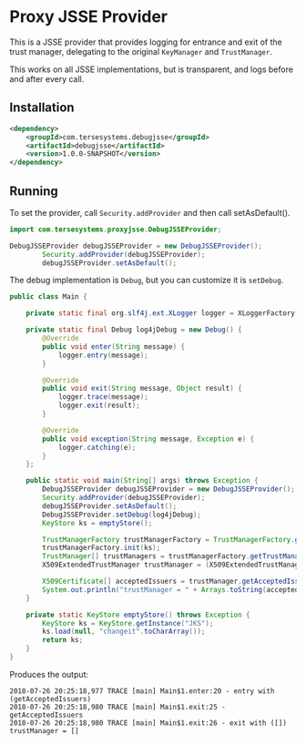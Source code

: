 # Proxy JSSE Provider

This is a JSSE provider that provides logging for entrance and exit of the trust manager, delegating to the original `KeyManager` and `TrustManager`.

This works on all JSSE implementations, but is transparent, and logs before and after every call.

## Installation

```xml
<dependency>
    <groupId>com.tersesystems.debugjsse</groupId>
    <artifactId>debugjsse</artifactId>
    <version>1.0.0-SNAPSHOT</version>
</dependency>
```

## Running

To set the provider, call `Security.addProvider` and then call setAsDefault().

```java
import com.tersesystems.proxyjsse.DebugJSSEProvider;

DebugJSSEProvider debugJSSEProvider = new DebugJSSEProvider();
        Security.addProvider(debugJSSEProvider);
        debugJSSEProvider.setAsDefault();
```

The debug implementation is `Debug`, but you can customize it is `setDebug`.

```java
public class Main {

    private static final org.slf4j.ext.XLogger logger = XLoggerFactory.getXLogger(Main.class);

    private static final Debug log4jDebug = new Debug() {
        @Override
        public void enter(String message) {
            logger.entry(message);
        }

        @Override
        public void exit(String message, Object result) {
            logger.trace(message);
            logger.exit(result);
        }

        @Override
        public void exception(String message, Exception e) {
            logger.catching(e);
        }
    };

    public static void main(String[] args) throws Exception {
        DebugJSSEProvider debugJSSEProvider = new DebugJSSEProvider();
        Security.addProvider(debugJSSEProvider);
        debugJSSEProvider.setAsDefault();
        DebugJSSEProvider.setDebug(log4jDebug);
        KeyStore ks = emptyStore();

        TrustManagerFactory trustManagerFactory = TrustManagerFactory.getInstance(TrustManagerFactory.getDefaultAlgorithm());
        trustManagerFactory.init(ks);
        TrustManager[] trustManagers = trustManagerFactory.getTrustManagers();
        X509ExtendedTrustManager trustManager = (X509ExtendedTrustManager) trustManagers[0];

        X509Certificate[] acceptedIssuers = trustManager.getAcceptedIssuers();
        System.out.println("trustManager = " + Arrays.toString(acceptedIssuers));
    }

    private static KeyStore emptyStore() throws Exception {
        KeyStore ks = KeyStore.getInstance("JKS");
        ks.load(null, "changeit".toCharArray());
        return ks;
    }
}
```

Produces the output:

```
2018-07-26 20:25:18,977 TRACE [main] Main$1.enter:20 - entry with (getAcceptedIssuers)
2018-07-26 20:25:18,980 TRACE [main] Main$1.exit:25 - getAcceptedIssuers
2018-07-26 20:25:18,980 TRACE [main] Main$1.exit:26 - exit with ([])
trustManager = []
```